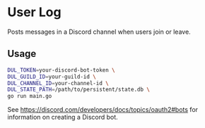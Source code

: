 # User Log

Posts messages in a Discord channel when users join or leave.

## Usage

```sh
DUL_TOKEN=your-discord-bot-token \
DUL_GUILD_ID=your-guild-id \
DUL_CHANNEL_ID=your-channel-id \
DUL_STATE_PATH=/path/to/persistent/state.db \
go run main.go
```

See https://discord.com/developers/docs/topics/oauth2#bots for information on creating a Discord bot.
